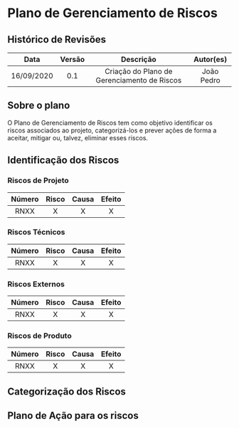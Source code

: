 # Plano de Gerenciamento de Riscos

## Histórico de Revisões

|    Data    |  Versão  |        Descrição       |          Autor(es)          |
|:----------:|:--------:|:----------------------:|:---------------------------:|
| 16/09/2020 |   0.1    | Criação do Plano de Gerenciamento de Riscos |   João Pedro  |

## Sobre o plano

O Plano de Gerenciamento de Riscos tem como objetivo identificar os riscos associados ao projeto, categorizá-los e prever ações de forma a aceitar, mitigar ou, talvez, eliminar esses riscos.

## Identificação dos Riscos

### Riscos de Projeto

|    Número    |    Risco    |    Causa    |    Efeito    |
|:----------:|:--------:|:----------------------:|:---------------------------:|
| RNXX | X | X | X |

### Riscos Técnicos

|    Número    |    Risco    |    Causa    |    Efeito    |
|:----------:|:--------:|:----------------------:|:---------------------------:|
| RNXX | X | X | X |

### Riscos Externos

|    Número    |    Risco    |    Causa    |    Efeito    |
|:----------:|:--------:|:----------------------:|:---------------------------:|
| RNXX | X | X | X |

### Riscos de Produto

|    Número    |    Risco    |    Causa    |    Efeito    |
|:----------:|:--------:|:----------------------:|:---------------------------:|
| RNXX | X | X | X |

## Categorização dos Riscos

## Plano de Ação para os riscos